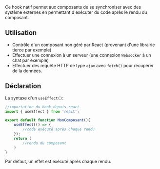 Ce hook natif permet aux composants de se synchroniser avec des système externes en permettant d'exécuter du code après le rendu du composant.

## Utilisation 
- Contrôle d'un composant non géré par React (provenant d'une librairie tierce par exemple)
- Effectuer une connexion à un serveur (une connexion `Websocker` à un chat par exemple)
- Effectuer des requête HTTP de type `ajax` avec `fetch()` pour récupérer de la données.

## Déclaration 
La syntaxe d'un `useEffect()`: 

```javascript
//importation du hook depuis react
import { useEffect } from 'react';

export default function MonComposant(){
	useEffect(() => {
		//code exécuté après chaque rendu
	});
	return (
		//rendu du composant
	)
}
```

Par défaut, un effet est exécuté après chaque rendu.

